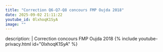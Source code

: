```yaml
---
title: "Correction Q6-Q7-Q8 concours FMP Oujda 2018"
date: 2025-09-02 21:11:22 
youtube_id: 0lxhoqK1SyA
image: ""
---
```

description: |
  Correction  concours FMP Oujda 2018
{% include youtube-privacy.html id="0lxhoqK1SyA" %}
